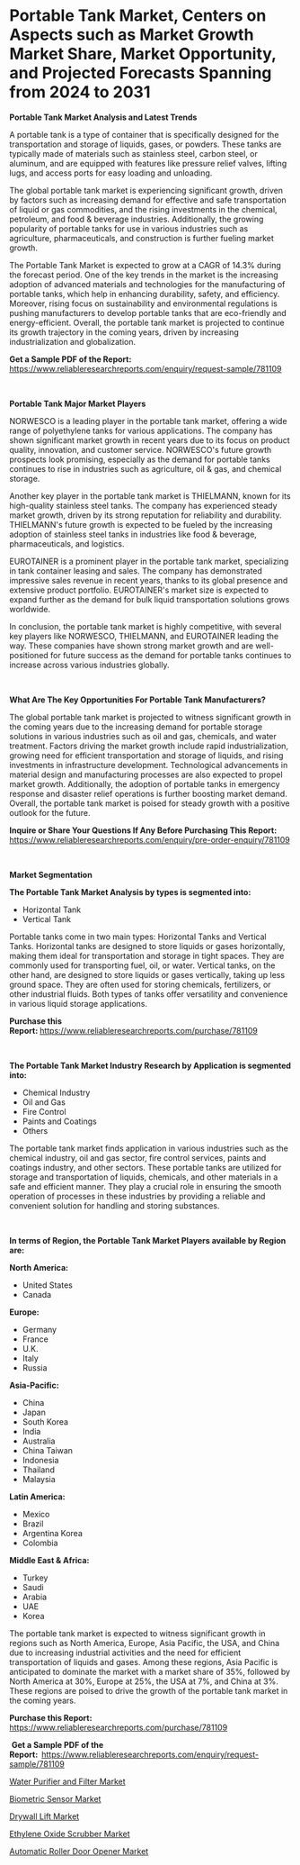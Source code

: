 <p><h1>Portable Tank Market, Centers on Aspects such as Market Growth Market Share, Market Opportunity, and Projected Forecasts Spanning from 2024 to 2031</h1></p><p><strong>Portable Tank Market Analysis and Latest Trends</strong></p>
<p><p>A portable tank is a type of container that is specifically designed for the transportation and storage of liquids, gases, or powders. These tanks are typically made of materials such as stainless steel, carbon steel, or aluminum, and are equipped with features like pressure relief valves, lifting lugs, and access ports for easy loading and unloading.</p><p>The global portable tank market is experiencing significant growth, driven by factors such as increasing demand for effective and safe transportation of liquid or gas commodities, and the rising investments in the chemical, petroleum, and food & beverage industries. Additionally, the growing popularity of portable tanks for use in various industries such as agriculture, pharmaceuticals, and construction is further fueling market growth.</p><p>The Portable Tank Market is expected to grow at a CAGR of 14.3% during the forecast period. One of the key trends in the market is the increasing adoption of advanced materials and technologies for the manufacturing of portable tanks, which help in enhancing durability, safety, and efficiency. Moreover, rising focus on sustainability and environmental regulations is pushing manufacturers to develop portable tanks that are eco-friendly and energy-efficient. Overall, the portable tank market is projected to continue its growth trajectory in the coming years, driven by increasing industrialization and globalization.</p></p>
<p><strong>Get a Sample PDF of the Report:&nbsp;</strong> <a href="https://www.reliableresearchreports.com/enquiry/request-sample/781109">https://www.reliableresearchreports.com/enquiry/request-sample/781109</a></p>
<p>&nbsp;</p>
<p><strong>Portable Tank Major Market Players</strong></p>
<p><p>NORWESCO is a leading player in the portable tank market, offering a wide range of polyethylene tanks for various applications. The company has shown significant market growth in recent years due to its focus on product quality, innovation, and customer service. NORWESCO's future growth prospects look promising, especially as the demand for portable tanks continues to rise in industries such as agriculture, oil & gas, and chemical storage.</p><p>Another key player in the portable tank market is THIELMANN, known for its high-quality stainless steel tanks. The company has experienced steady market growth, driven by its strong reputation for reliability and durability. THIELMANN's future growth is expected to be fueled by the increasing adoption of stainless steel tanks in industries like food & beverage, pharmaceuticals, and logistics.</p><p>EUROTAINER is a prominent player in the portable tank market, specializing in tank container leasing and sales. The company has demonstrated impressive sales revenue in recent years, thanks to its global presence and extensive product portfolio. EUROTAINER's market size is expected to expand further as the demand for bulk liquid transportation solutions grows worldwide.</p><p>In conclusion, the portable tank market is highly competitive, with several key players like NORWESCO, THIELMANN, and EUROTAINER leading the way. These companies have shown strong market growth and are well-positioned for future success as the demand for portable tanks continues to increase across various industries globally.</p></p>
<p>&nbsp;</p>
<p><strong>What Are The Key Opportunities For Portable Tank Manufacturers?</strong></p>
<p><p>The global portable tank market is projected to witness significant growth in the coming years due to the increasing demand for portable storage solutions in various industries such as oil and gas, chemicals, and water treatment. Factors driving the market growth include rapid industrialization, growing need for efficient transportation and storage of liquids, and rising investments in infrastructure development. Technological advancements in material design and manufacturing processes are also expected to propel market growth. Additionally, the adoption of portable tanks in emergency response and disaster relief operations is further boosting market demand. Overall, the portable tank market is poised for steady growth with a positive outlook for the future.</p></p>
<p><strong>Inquire or Share Your Questions If Any Before Purchasing This Report:</strong> <a href="https://www.reliableresearchreports.com/enquiry/pre-order-enquiry/781109">https://www.reliableresearchreports.com/enquiry/pre-order-enquiry/781109</a></p>
<p>&nbsp;</p>
<p><strong>Market Segmentation</strong></p>
<p><strong>The Portable Tank Market Analysis by types is segmented into:</strong></p>
<p><ul><li>Horizontal Tank</li><li>Vertical Tank</li></ul></p>
<p><p>Portable tanks come in two main types: Horizontal Tanks and Vertical Tanks. Horizontal tanks are designed to store liquids or gases horizontally, making them ideal for transportation and storage in tight spaces. They are commonly used for transporting fuel, oil, or water. Vertical tanks, on the other hand, are designed to store liquids or gases vertically, taking up less ground space. They are often used for storing chemicals, fertilizers, or other industrial fluids. Both types of tanks offer versatility and convenience in various liquid storage applications.</p></p>
<p><strong>Purchase this Report:&nbsp;</strong><a href="https://www.reliableresearchreports.com/purchase/781109">https://www.reliableresearchreports.com/purchase/781109</a></p>
<p>&nbsp;</p>
<p><strong>The Portable Tank Market Industry Research by Application is segmented into:</strong></p>
<p><ul><li>Chemical Industry</li><li>Oil and Gas</li><li>Fire Control</li><li>Paints and Coatings</li><li>Others</li></ul></p>
<p><p>The portable tank market finds application in various industries such as the chemical industry, oil and gas sector, fire control services, paints and coatings industry, and other sectors. These portable tanks are utilized for storage and transportation of liquids, chemicals, and other materials in a safe and efficient manner. They play a crucial role in ensuring the smooth operation of processes in these industries by providing a reliable and convenient solution for handling and storing substances.</p></p>
<p>&nbsp;</p>
<p><strong>In terms of Region, the Portable Tank Market Players available by Region are:</strong></p>
<p>
    <p> <strong> North America: </strong>
        <ul>
            <li>United States</li>
            <li>Canada</li>
        </ul>
        </p> 
    <p> <strong> Europe: </strong>
        <ul>
            <li>Germany</li>
            <li>France</li>
            <li>U.K.</li>
            <li>Italy</li>
            <li>Russia</li>
        </ul>
        </p> 
    <p> <strong> Asia-Pacific: </strong>
        <ul>
            <li>China</li>
            <li>Japan</li>
            <li>South Korea</li>
            <li>India</li>
            <li>Australia</li>
            <li>China Taiwan</li>
            <li>Indonesia</li>
            <li>Thailand</li>
            <li>Malaysia</li>
        </ul>
        </p> 
    <p> <strong> Latin America: </strong>
        <ul>
            <li>Mexico</li>
            <li>Brazil</li>
            <li>Argentina Korea</li>
            <li>Colombia</li>
        </ul>
        </p> 
    <p> <strong> Middle East & Africa: </strong>
        <ul>
            <li>Turkey</li>
            <li>Saudi</li>
            <li>Arabia</li>
            <li>UAE</li>
            <li>Korea</li>
        </ul>
    </p>
    </p>
<p><p>The portable tank market is expected to witness significant growth in regions such as North America, Europe, Asia Pacific, the USA, and China due to increasing industrial activities and the need for efficient transportation of liquids and gases. Among these regions, Asia Pacific is anticipated to dominate the market with a market share of 35%, followed by North America at 30%, Europe at 25%, the USA at 7%, and China at 3%. These regions are poised to drive the growth of the portable tank market in the coming years.</p></p>
<p><strong>Purchase this Report: </strong><a href="https://www.reliableresearchreports.com/purchase/781109">https://www.reliableresearchreports.com/purchase/781109</a></p>
<p>&nbsp;<strong>Get a Sample PDF of the Report:&nbsp;&nbsp;</strong><a href="https://www.reliableresearchreports.com/enquiry/request-sample/781109">https://www.reliableresearchreports.com/enquiry/request-sample/781109</a></p>
<p><strong></strong></p>
<p><p><a href="https://medium.com/@myrticecole/water-purifier-and-filter-market-trends-and-market-analysis-forecasted-for-period-2024-2031-5b05e88e6f43">Water Purifier and Filter Market</a></p><p><a href="https://medium.com/@myrticecole/biometric-sensor-market-competitive-analysis-market-trends-and-forecast-to-2031-5495743f3c80">Biometric Sensor Market</a></p><p><a href="https://medium.com/@jamesday5g/drywall-lift-market-trends-and-market-analysis-forecasted-for-period-2024-2031-b5863deff065">Drywall Lift Market</a></p><p><a href="https://medium.com/@twiladurgan/ethylene-oxide-scrubber-market-comprehensive-assessment-by-type-application-and-geography-db18d37646ef">Ethylene Oxide Scrubber Market</a></p><p><a href="https://medium.com/@jamesday5g/automatic-roller-door-opener-market-research-report-its-history-and-forecast-2024-to-2031-dfb8a9016f1a">Automatic Roller Door Opener Market</a></p></p>